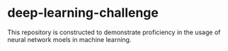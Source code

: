 # deep-learning-challenge
This repository is constructed to demonstrate proficiency in the usage of neural network moels in machine learning.
